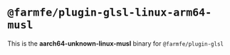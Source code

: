 # `@farmfe/plugin-glsl-linux-arm64-musl`

This is the **aarch64-unknown-linux-musl** binary for `@farmfe/plugin-glsl`
